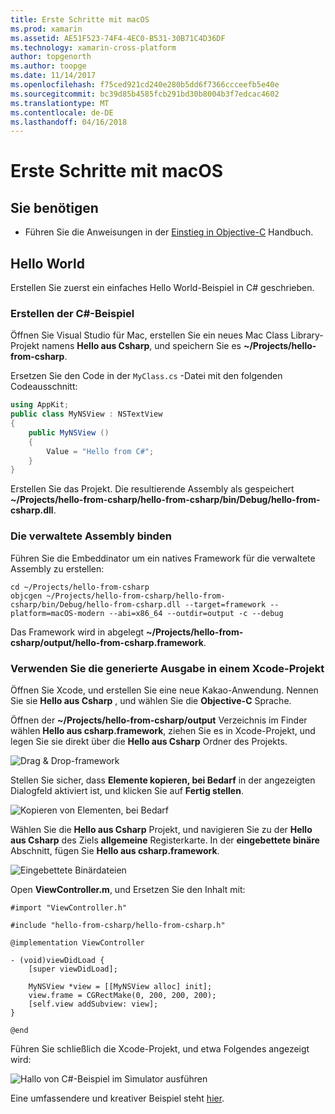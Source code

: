 ```yaml
---
title: Erste Schritte mit macOS
ms.prod: xamarin
ms.assetid: AE51F523-74F4-4EC0-B531-30B71C4D36DF
ms.technology: xamarin-cross-platform
author: topgenorth
ms.author: toopge
ms.date: 11/14/2017
ms.openlocfilehash: f75ced921cd240e280b5dd6f7366ccceefb5e40e
ms.sourcegitcommit: bc39d85b4585fcb291bd30b8004b3f7edcac4602
ms.translationtype: MT
ms.contentlocale: de-DE
ms.lasthandoff: 04/16/2018
---
```

# <a name="getting-started-with-macos"></a>Erste Schritte mit macOS


## <a name="what-you-will-need"></a>Sie benötigen

* Führen Sie die Anweisungen in der [Einstieg in Objective-C](~/tools/dotnet-embedding/get-started/objective-c/index.md) Handbuch.

## <a name="hello-world"></a>Hello World

Erstellen Sie zuerst ein einfaches Hello World-Beispiel in C# geschrieben.

### <a name="create-c-sample"></a>Erstellen der C#-Beispiel

Öffnen Sie Visual Studio für Mac, erstellen Sie ein neues Mac Class Library-Projekt namens **Hello aus Csharp**, und speichern Sie es **~/Projects/hello-from-csharp**.

Ersetzen Sie den Code in der `MyClass.cs` -Datei mit den folgenden Codeausschnitt:

```csharp
using AppKit;
public class MyNSView : NSTextView
{
    public MyNSView ()
    {
        Value = "Hello from C#";
    }
}
```

Erstellen Sie das Projekt. Die resultierende Assembly als gespeichert **~/Projects/hello-from-csharp/hello-from-csharp/bin/Debug/hello-from-csharp.dll**.

### <a name="bind-the-managed-assembly"></a>Die verwaltete Assembly binden

Führen Sie die Embeddinator um ein natives Framework für die verwaltete Assembly zu erstellen:

```shell
cd ~/Projects/hello-from-csharp
objcgen ~/Projects/hello-from-csharp/hello-from-csharp/bin/Debug/hello-from-csharp.dll --target=framework --platform=macOS-modern --abi=x86_64 --outdir=output -c --debug
```

Das Framework wird in abgelegt **~/Projects/hello-from-csharp/output/hello-from-csharp.framework**.

### <a name="use-the-generated-output-in-an-xcode-project"></a>Verwenden Sie die generierte Ausgabe in einem Xcode-Projekt

Öffnen Sie Xcode, und erstellen Sie eine neue Kakao-Anwendung. Nennen Sie sie **Hello aus Csharp** , und wählen Sie die **Objective-C** Sprache.

Öffnen der **~/Projects/hello-from-csharp/output** Verzeichnis im Finder wählen **Hello aus csharp.framework**, ziehen Sie es in Xcode-Projekt, und legen Sie sie direkt über die **Hello aus Csharp**  Ordner des Projekts.

![Drag & Drop-framework](macos-images/hello-from-csharp-mac-drag-drop-framework.png)

Stellen Sie sicher, dass **Elemente kopieren, bei Bedarf** in der angezeigten Dialogfeld aktiviert ist, und klicken Sie auf **Fertig stellen**.

![Kopieren von Elementen, bei Bedarf](macos-images/hello-from-csharp-mac-copy-items-if-needed.png)

Wählen Sie die **Hello aus Csharp** Projekt, und navigieren Sie zu der **Hello aus Csharp** des Ziels **allgemeine** Registerkarte. In der **eingebettete binäre** Abschnitt, fügen Sie **Hello aus csharp.framework**.

![Eingebettete Binärdateien](macos-images/hello-from-csharp-mac-embedded-binaries.png)

Open **ViewController.m**, und Ersetzen Sie den Inhalt mit:

```objc
#import "ViewController.h"

#include "hello-from-csharp/hello-from-csharp.h"

@implementation ViewController

- (void)viewDidLoad {
    [super viewDidLoad];
    
    MyNSView *view = [[MyNSView alloc] init];
    view.frame = CGRectMake(0, 200, 200, 200);
    [self.view addSubview: view];
}

@end
```

Führen Sie schließlich die Xcode-Projekt, und etwa Folgendes angezeigt wird:

![Hallo von C#-Beispiel im Simulator ausführen](macos-images/hello-from-csharp-mac.png)

Eine umfassendere und kreativer Beispiel steht [hier](https://github.com/mono/Embeddinator-4000/tree/objc/samples/mac/weather).
